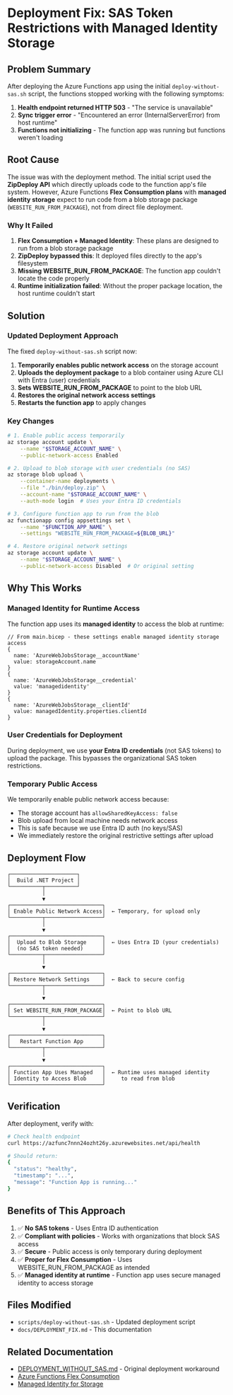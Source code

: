 # Deployment Fix: SAS Token Restrictions with Managed Identity Storage

## Problem Summary

After deploying the Azure Functions app using the initial `deploy-without-sas.sh` script, the functions stopped working with the following symptoms:

1. **Health endpoint returned HTTP 503** - "The service is unavailable"
2. **Sync trigger error** - "Encountered an error (InternalServerError) from host runtime"
3. **Functions not initializing** - The function app was running but functions weren't loading

## Root Cause

The issue was with the deployment method. The initial script used the **ZipDeploy API** which directly uploads code to the function app's file system. However, Azure Functions **Flex Consumption plans** with **managed identity storage** expect to run code from a blob storage package (`WEBSITE_RUN_FROM_PACKAGE`), not from direct file deployment.

### Why It Failed

1. **Flex Consumption + Managed Identity**: These plans are designed to run from a blob storage package
2. **ZipDeploy bypassed this**: It deployed files directly to the app's filesystem
3. **Missing WEBSITE_RUN_FROM_PACKAGE**: The function app couldn't locate the code properly
4. **Runtime initialization failed**: Without the proper package location, the host runtime couldn't start

## Solution

### Updated Deployment Approach

The fixed `deploy-without-sas.sh` script now:

1. **Temporarily enables public network access** on the storage account
2. **Uploads the deployment package** to a blob container using Azure CLI with Entra (user) credentials
3. **Sets WEBSITE_RUN_FROM_PACKAGE** to point to the blob URL
4. **Restores the original network access settings**
5. **Restarts the function app** to apply changes

### Key Changes

```bash
# 1. Enable public access temporarily
az storage account update \
    --name "$STORAGE_ACCOUNT_NAME" \
    --public-network-access Enabled

# 2. Upload to blob storage with user credentials (no SAS)
az storage blob upload \
    --container-name deployments \
    --file "./bin/deploy.zip" \
    --account-name "$STORAGE_ACCOUNT_NAME" \
    --auth-mode login  # Uses your Entra ID credentials

# 3. Configure function app to run from the blob
az functionapp config appsettings set \
    --name "$FUNCTION_APP_NAME" \
    --settings "WEBSITE_RUN_FROM_PACKAGE=${BLOB_URL}"

# 4. Restore original network settings
az storage account update \
    --name "$STORAGE_ACCOUNT_NAME" \
    --public-network-access Disabled  # Or original setting
```

## Why This Works

### Managed Identity for Runtime Access

The function app uses its **managed identity** to access the blob at runtime:

```bicep
// From main.bicep - these settings enable managed identity storage access
{
  name: 'AzureWebJobsStorage__accountName'
  value: storageAccount.name
}
{
  name: 'AzureWebJobsStorage__credential'
  value: 'managedidentity'
}
{
  name: 'AzureWebJobsStorage__clientId'
  value: managedIdentity.properties.clientId
}
```

### User Credentials for Deployment

During deployment, we use **your Entra ID credentials** (not SAS tokens) to upload the package. This bypasses the organizational SAS token restrictions.

### Temporary Public Access

We temporarily enable public network access because:
- The storage account has `allowSharedKeyAccess: false`
- Blob upload from local machine needs network access
- This is safe because we use Entra ID auth (no keys/SAS)
- We immediately restore the original restrictive settings after upload

## Deployment Flow

```
┌─────────────────────┐
│  Build .NET Project │
└──────────┬──────────┘
           │
           ▼
┌─────────────────────────────┐
│ Enable Public Network Access│  ← Temporary, for upload only
└──────────┬──────────────────┘
           │
           ▼
┌─────────────────────────────┐
│  Upload to Blob Storage     │  ← Uses Entra ID (your credentials)
│  (no SAS token needed)      │
└──────────┬──────────────────┘
           │
           ▼
┌─────────────────────────────┐
│ Restore Network Settings    │  ← Back to secure config
└──────────┬──────────────────┘
           │
           ▼
┌─────────────────────────────┐
│ Set WEBSITE_RUN_FROM_PACKAGE│  ← Point to blob URL
└──────────┬──────────────────┘
           │
           ▼
┌─────────────────────────────┐
│   Restart Function App      │
└──────────┬──────────────────┘
           │
           ▼
┌─────────────────────────────┐
│ Function App Uses Managed   │  ← Runtime uses managed identity
│ Identity to Access Blob     │     to read from blob
└─────────────────────────────┘
```

## Verification

After deployment, verify with:

```bash
# Check health endpoint
curl https://azfunc7nnn24ozht26y.azurewebsites.net/api/health

# Should return:
{
  "status": "healthy",
  "timestamp": "...",
  "message": "Function App is running..."
}
```

## Benefits of This Approach

1. ✅ **No SAS tokens** - Uses Entra ID authentication
2. ✅ **Compliant with policies** - Works with organizations that block SAS access
3. ✅ **Secure** - Public access is only temporary during deployment
4. ✅ **Proper for Flex Consumption** - Uses WEBSITE_RUN_FROM_PACKAGE as intended
5. ✅ **Managed identity at runtime** - Function app uses secure managed identity to access storage

## Files Modified

- `scripts/deploy-without-sas.sh` - Updated deployment script
- `docs/DEPLOYMENT_FIX.md` - This documentation

## Related Documentation

- [DEPLOYMENT_WITHOUT_SAS.md](./DEPLOYMENT_WITHOUT_SAS.md) - Original deployment workaround
- [Azure Functions Flex Consumption](https://learn.microsoft.com/en-us/azure/azure-functions/flex-consumption-plan)
- [Managed Identity for Storage](https://learn.microsoft.com/en-us/azure/azure-functions/functions-reference?tabs=blob#connecting-to-host-storage-with-an-identity)
